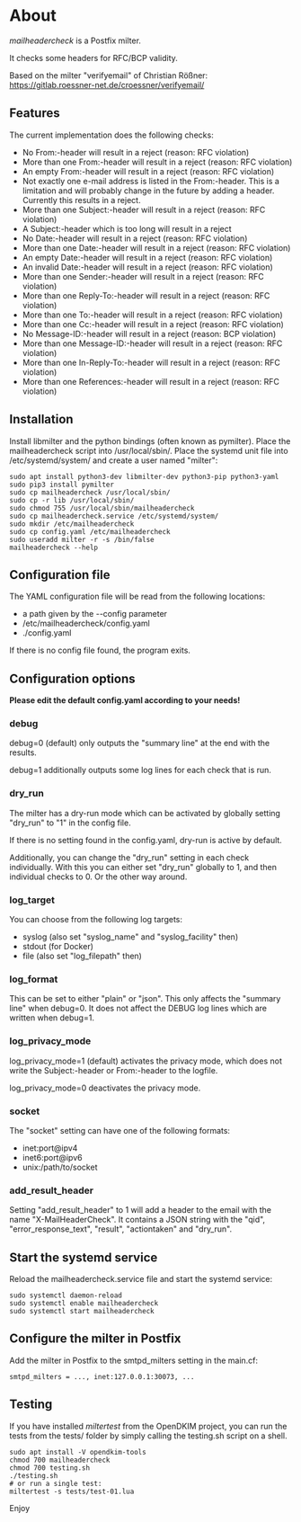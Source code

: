 # About

*mailheadercheck* is a Postfix milter.

It checks some headers for RFC/BCP validity.

Based on the milter "verifyemail" of Christian Rößner:
 https://gitlab.roessner-net.de/croessner/verifyemail/

## Features

The current implementation does the following checks:

* No From:-header will result in a reject (reason: RFC violation)
* More than one From:-header will result in a reject (reason: RFC violation)
* An empty From:-header will result in a reject (reason: RFC violation)
* Not exactly one e-mail address is listed in the From:-header. This is a
    limitation and will probably change in the future by adding a header.
    Currently this results in a reject.
* More than one Subject:-header will result in a reject (reason: RFC violation)
* A Subject:-header which is too long will result in a reject
* No Date:-header will result in a reject (reason: RFC violation)
* More than one Date:-header will result in a reject (reason: RFC violation)
* An empty Date:-header will result in a reject (reason: RFC violation)
* An invalid Date:-header will result in a reject (reason: RFC violation)
* More than one Sender:-header will result in a reject (reason: RFC violation)
* More than one Reply-To:-header will result in a reject (reason: RFC violation)
* More than one To:-header will result in a reject (reason: RFC violation)
* More than one Cc:-header will result in a reject (reason: RFC violation)
* No Message-ID:-header will result in a reject (reason: BCP violation)
* More than one Message-ID:-header will result in a reject (reason: RFC violation)
* More than one In-Reply-To:-header will result in a reject (reason: RFC violation)
* More than one References:-header will result in a reject (reason: RFC violation)

## Installation

Install libmilter and the python bindings (often known as pymilter). Place the
mailheadercheck script into /usr/local/sbin/. Place the systemd unit file into
/etc/systemd/system/ and create a user named "milter":

```
sudo apt install python3-dev libmilter-dev python3-pip python3-yaml
sudo pip3 install pymilter
sudo cp mailheadercheck /usr/local/sbin/
sudo cp -r lib /usr/local/sbin/
sudo chmod 755 /usr/local/sbin/mailheadercheck
sudo cp mailheadercheck.service /etc/systemd/system/
sudo mkdir /etc/mailheadercheck
sudo cp config.yaml /etc/mailheadercheck
sudo useradd milter -r -s /bin/false
mailheadercheck --help
```

## Configuration file

The YAML configuration file will be read from the following locations:
- a path given by the --config parameter
- /etc/mailheadercheck/config.yaml
- ./config.yaml

If there is no config file found, the program exits.

## Configuration options

**Please edit the default config.yaml according to your needs!**

### debug

debug=0 (default) only outputs the "summary line" at the end with the results.

debug=1 additionally outputs some log lines for each check that is run.

### dry_run

The milter has a dry-run mode which can be activated by globally setting "dry_run" to "1" in the config file.

If there is no setting found in the config.yaml, dry-run is active by default.

Additionally, you can change the "dry_run" setting in each check individually. With this you can either set "dry_run"
globally to 1, and then individual checks to 0. Or the other way around.

### log_target

You can choose from the following log targets:

- syslog (also set "syslog_name" and "syslog_facility" then)
- stdout (for Docker)
- file (also set "log_filepath" then)

### log_format

This can be set to either "plain" or "json". This only affects the "summary line" when debug=0. It does not
affect the DEBUG log lines which are written when debug=1.

### log_privacy_mode

log_privacy_mode=1 (default) activates the privacy mode, which does not write the Subject:-header or From:-header to the logfile.

log_privacy_mode=0 deactivates the privacy mode.

### socket

The "socket" setting can have one of the following formats:

- inet:port@ipv4
- inet6:port@ipv6
- unix:/path/to/socket

### add_result_header

Setting "add_result_header" to 1 will add a header to the email with the name "X-MailHeaderCheck". It
contains a JSON string with the "qid", "error_response_text", "result", "actiontaken" and "dry_run".

## Start the systemd service

Reload the mailheadercheck.service file and start the systemd service:

```
sudo systemctl daemon-reload
sudo systemctl enable mailheadercheck
sudo systemctl start mailheadercheck
```

## Configure the milter in Postfix

Add the milter in Postfix to the smtpd_milters setting in the main.cf:

```
smtpd_milters = ..., inet:127.0.0.1:30073, ...
```

## Testing

If you have installed *miltertest* from the OpenDKIM project, you can run the
tests from the tests/ folder by simply calling the testing.sh script on a shell.

```
sudo apt install -V opendkim-tools
chmod 700 mailheadercheck
chmod 700 testing.sh
./testing.sh
# or run a single test:
miltertest -s tests/test-01.lua
```

Enjoy
